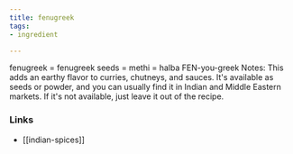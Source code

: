```yaml
---
title: fenugreek
tags:
- ingredient

---
```

fenugreek = fenugreek seeds = methi = halba FEN-you-greek Notes: This adds an earthy flavor to curries, chutneys, and sauces. It's available as seeds or powder, and you can usually find it in Indian and Middle Eastern markets. If it's not available, just leave it out of the recipe.

### Links

* [[indian-spices]]
